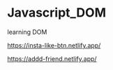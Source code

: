 # Javascript_DOM

learning DOM

https://insta-like-btn.netlify.app/

https://addd-friend.netlify.app/
